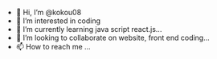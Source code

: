 - 👋 Hi, I’m @kokou08
- 👀 I’m interested in coding
- 🌱 I’m currently learning java script react.js...
- 💞️ I’m looking to collaborate on website, front end coding...
- 📫 How to reach me ...

<!---
kokou08/kokou08 is a ✨ special ✨ repository because its `README.md` (this file) appears on your GitHub profile.
You can click the Preview link to take a look at your changes.
--->
